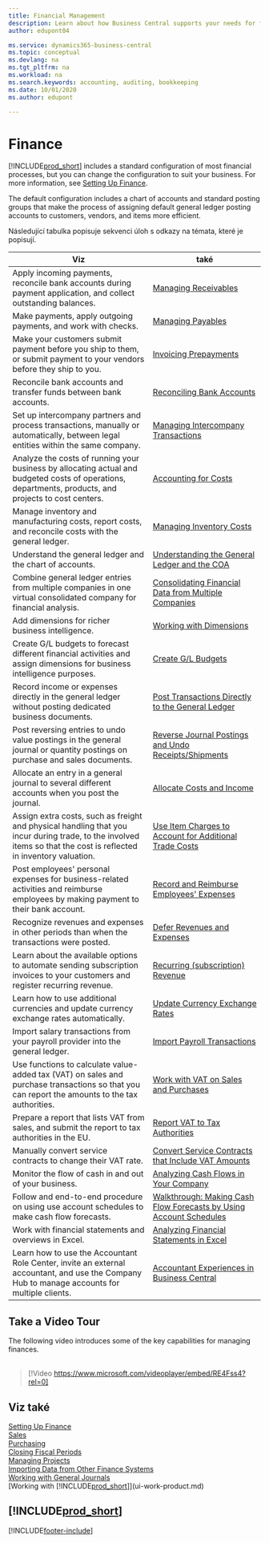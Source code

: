 ```yaml
---
title: Financial Management
description: Learn about how Business Central supports your needs for financial management, accounting, auditing, or bookkeeping.
author: edupont04

ms.service: dynamics365-business-central
ms.topic: conceptual
ms.devlang: na
ms.tgt_pltfrm: na
ms.workload: na
ms.search.keywords: accounting, auditing, bookkeeping
ms.date: 10/01/2020
ms.author: edupont

---
```

# Finance

[!INCLUDE[prod_short](includes/prod_short.md)] includes a standard configuration of most financial processes, but you can change the configuration to suit your business. For more information, see [Setting Up Finance](finance-setup-finance.md).

The default configuration includes a chart of accounts and standard posting groups that make the process of assigning default general ledger posting accounts to customers, vendors, and items more efficient.

Následující tabulka popisuje sekvenci úloh s odkazy na témata, které je popisují.

| Viz | také |
| --- | --- |
| Apply incoming payments, reconcile bank accounts during payment application, and collect outstanding balances. | [Managing Receivables](receivables-manage-receivables.md) |
| Make payments, apply outgoing payments, and work with checks. | [Managing Payables](payables-manage-payables.md) |
| Make your customers submit payment before you ship to them, or submit payment to your vendors before they ship to you. | [Invoicing Prepayments](finance-invoice-prepayments.md) |
| Reconcile bank accounts and transfer funds between bank accounts. | [Reconciling Bank Accounts](bank-manage-bank-accounts.md) |
| Set up intercompany partners and process transactions, manually or automatically, between legal entities within the same company. | [Managing Intercompany Transactions](intercompany-manage.md) |
| Analyze the costs of running your business by allocating actual and budgeted costs of operations, departments, products, and projects to cost centers. | [Accounting for Costs](finance-manage-cost-accounting.md) |
| Manage inventory and manufacturing costs, report costs, and reconcile costs with the general ledger. | [Managing Inventory Costs](finance-manage-inventory-costs.md) |
| Understand the general ledger and the chart of accounts. | [Understanding the General Ledger and the COA](finance-general-ledger.md) |
| Combine general ledger entries from multiple companies in one virtual consolidated company for financial analysis. | [Consolidating Financial Data from Multiple Companies](finance-consolidated-company-reporting.md) |
| Add dimensions for richer business intelligence. | [Working with Dimensions](finance-dimensions.md) |
| Create G/L budgets to forecast different financial activities and assign dimensions for business intelligence purposes. | [Create G/L Budgets](finance-how-create-budgets.md) |
| Record income or expenses directly in the general ledger without posting dedicated business documents. | [Post Transactions Directly to the General Ledger](finance-how-post-transactions-directly.md) |
| Post reversing entries to undo value postings in the general journal or quantity postings on purchase and sales documents. | [Reverse Journal Postings and Undo Receipts/Shipments](finance-how-reverse-journal-posting.md) |
| Allocate an entry in a general journal to several different accounts when you post the journal. | [Allocate Costs and Income](year-allocate-costs-income.md) |
| Assign extra costs, such as freight and physical handling that you incur during trade, to the involved items so that the cost is reflected in inventory valuation. | [Use Item Charges to Account for Additional Trade Costs](payables-how-assign-item-charges.md) |
| Post employees' personal expenses for business-related activities and reimburse employees by making payment to their bank account. | [Record and Reimburse Employees' Expenses](finance-how-record-reimburse-employee-expenses.md) |
| Recognize revenues and expenses in other periods than when the transactions were posted. | [Defer Revenues and Expenses](finance-how-defer-revenue-expenses.md) |
| Learn about the available options to automate sending subscription invoices to your customers and register recurring revenue. | [Recurring (subscription) Revenue](finance-recurring-invoicing.md) |
| Learn how to use additional currencies and update currency exchange rates automatically. | [Update Currency Exchange Rates](finance-how-update-currencies.md) |
| Import salary transactions from your payroll provider into the general ledger. | [Import Payroll Transactions](finance-how-import-payroll-transactions.md) |
| Use functions to calculate value-added tax (VAT) on sales and purchase transactions so that you can report the amounts to the tax authorities. | [Work with VAT on Sales and Purchases](finance-work-with-vat.md) |
| Prepare a report that lists VAT from sales, and submit the report to tax authorities in the EU. | [Report VAT to Tax Authorities](finance-how-report-vat.md) |
| Manually convert service contracts to change their VAT rate. | [Convert Service Contracts that Include VAT Amounts](service-how-to-convert-service-contracts.md) |
| Monitor the flow of cash in and out of your business. | [Analyzing Cash Flows in Your Company](finance-analyze-cash-flow.md) |
| Follow and end-to-end procedure on using use account schedules to make cash flow forecasts. | [Walkthrough: Making Cash Flow Forecasts by Using Account Schedules](walkthrough-making-cash-flow-forecasts-by-using-account-schedules.md) |
| Work with financial statements and overviews in Excel. | [Analyzing Financial Statements in Excel](finance-analyze-excel.md) |
| Learn how to use the Accountant Role Center, invite an external accountant, and use the Company Hub to manage accounts for multiple clients. | [Accountant Experiences in Business Central](finance-accounting.md) |

## Take a Video Tour

The following video introduces some of the key capabilities for managing finances. <br><br>

> [!Video https://www.microsoft.com/videoplayer/embed/RE4Fss4?rel=0]

## Viz také

[Setting Up Finance](finance-setup-finance.md)  
[Sales](sales-manage-sales.md)  
[Purchasing](purchasing-manage-purchasing.md)  
[Closing Fiscal Periods](year-close-years-periods.md)  
[Managing Projects](projects-manage-projects.md)  
[Importing Data from Other Finance Systems](across-import-data-configuration-packages.md)  
[Working with General Journals](ui-work-general-journals.md)  
[Working with [!INCLUDE[prod_short](includes/prod_short.md)]](ui-work-product.md)

## [!INCLUDE[prod_short](includes/free_trial_md.md)]


[!INCLUDE[footer-include](includes/footer-banner.md)]